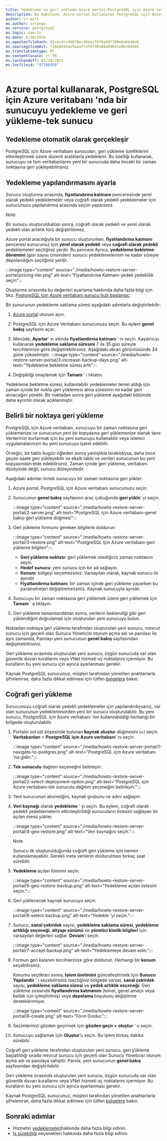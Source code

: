 ```yaml
---
title: Yedekleme ve geri yükleme-Azure portal-PostgreSQL için Azure veritabanı-tek sunucu
description: Bu makalede, Azure portal kullanarak PostgreSQL için Azure veritabanı 'na yönelik bir sunucunun nasıl geri yükleneceği açıklanmaktadır.
author: sr-msft
ms.author: srranga
ms.service: postgresql
ms.topic: how-to
ms.date: 6/30/2020
ms.openlocfilehash: 82cec4cc448f0ec30aecf6f8a69f399e0abbdde0
ms.sourcegitcommit: f28ebb95ae9aaaff3f87d8388a09b41e0b3445b5
ms.translationtype: MT
ms.contentlocale: tr-TR
ms.lasthandoff: 03/29/2021
ms.locfileid: "97706958"
---
```

# <a name="how-to-backup-and-restore-a-server-in-azure-database-for-postgresql---single-server-using-the-azure-portal"></a>Azure portal kullanarak, PostgreSQL için Azure veritabanı 'nda bir sunucuyu yedekleme ve geri yükleme-tek sunucu

## <a name="backup-happens-automatically"></a>Yedekleme otomatik olarak gerçekleşir
PostgreSQL için Azure veritabanı sunucuları, geri yükleme özelliklerini etkinleştirmek üzere düzenli aralıklarla yedeklenir. Bu özelliği kullanarak, sunucuyu ve tüm veritabanlarını yeni bir sunucuda daha önceki bir zaman noktasına geri yükleyebilirsiniz.

## <a name="set-backup-configuration"></a>Yedekleme yapılandırmasını ayarla

Sunucu oluşturma sırasında, **fiyatlandırma katmanı** penceresinde yerel olarak yedekli yedeklemeler veya coğrafi olarak yedekli yedeklemeler için sunucunuzu yapılandırma arasında seçim yaparsınız.

> [!NOTE]
> Bir sunucu oluşturulduktan sonra, coğrafi olarak yedekli ve yerel olarak yedekli olan artıklık türü değiştirilemez.
>

Azure portal aracılığıyla bir sunucu oluştururken, **fiyatlandırma katmanı** penceresi sunucunuz Için **yerel olarak yedekli** veya **coğrafi olarak yedekli** yedeklemeleri seçtiğiniz yerdir. Bu pencere Ayrıca, **yedekleme bekletme dönemini** (gün sayısı cinsinden) sunucu yedeklemelerinin ne kadar süreyle depolandığını seçtiğiniz yerdir.

   :::image type="content" source="./media/howto-restore-server-portal/pricing-tier.png" alt-text="Fiyatlandırma Katmanı-yedek yedeklilik seçin":::

Oluşturma sırasında bu değerleri ayarlama hakkında daha fazla bilgi için bkz. [PostgreSQL Için Azure veritabanı sunucu hızlı başlangıç](quickstart-create-server-database-portal.md).

Bir sunucunun yedekleme saklama süresi aşağıdaki adımlarla değiştirilebilir:
1. [Azure portal](https://portal.azure.com/) oturum açın.
2. PostgreSQL için Azure Veritabanı sunucunuzu seçin. Bu eylem **genel bakış** sayfasını açar.
3. Menüde, **Ayarlar**' ın altında **fiyatlandırma katmanı** ' nı seçin. Kaydırıcıyı kullanarak **yedekleme saklama süresini** 7 ila 35 gün süreyle tercihlerinize göre değiştirebilirsiniz.
Aşağıdaki ekran görüntüsünde 34 güne yükselmiştir.
:::image type="content" source="./media/howto-restore-server-portal/3-increase-backup-days.png" alt-text="Yedekleme bekletme süresi arttı":::

4. Değişikliği onaylamak için **Tamam** ' ı tıklatın.

Yedekleme bekletme süresi, kullanılabilir yedeklemeler temel aldığı için zaman içinde bir nokta geri yüklemesi alma süresinin ne kadar geri alınacağını yönetir. Bir noktadan sonra geri yükleme aşağıdaki bölümde daha ayrıntılı olarak açıklanmıştır. 

## <a name="point-in-time-restore"></a>Belirli bir noktaya geri yükleme
PostgreSQL için Azure veritabanı, sunucuyu bir zaman noktasına geri yüklemenize ve sunucunun yeni bir kopyasına geri yüklemenize olanak tanır. Verilerinizi kurtarmak için bu yeni sunucuyu kullanabilir veya istemci uygulamalarınızın bu yeni sunucuyu işaret edebilir.

Örneğin, bir tablo bugün öğleden sonra yanlışlıkla bırakıldıysa, daha önce geçen saate geri yükleyebilir ve eksik tablo ve verileri sunucunun bu yeni kopyasından elde edebilirsiniz. Zaman içinde geri yükleme, veritabanı düzeyinde değil, sunucu düzeyindedir.

Aşağıdaki adımlar örnek sunucuyu bir zaman noktasına geri yükler:
1. Azure portal, PostgreSQL için Azure veritabanı sunucunuzu seçin. 

2. Sunucunun **genel bakış** sayfasının araç çubuğunda **geri yükle**' yi seçin.

   :::image type="content" source="./media/howto-restore-server-portal/2-server.png" alt-text="PostgreSQL için Azure veritabanı-genel bakış-geri yükleme düğmesi":::

3. Geri yükleme formunu gereken bilgilerle doldurun:

   :::image type="content" source="./media/howto-restore-server-portal/3-restore.png" alt-text="PostgreSQL için Azure veritabanı-geri yükleme bilgileri":::
   - **Geri yükleme noktası**: geri yüklemek istediğiniz zaman noktasını seçin.
   - **Hedef sunucu**: yeni sunucu için bir ad sağlayın.
   - **Konum**: bölgeyi seçemezsiniz. Varsayılan olarak, kaynak sunucu ile aynıdır.
   - **Fiyatlandırma katmanı**: bir zaman içinde geri yükleme yaparken bu parametreleri değiştiremezsiniz. Kaynak sunucuyla aynıdır. 

4. Sunucuyu bir zaman noktasına geri yüklemek üzere geri yüklemek için **Tamam** ' a tıklayın. 

5. Geri yükleme tamamlandıktan sonra, verilerin beklendiği gibi geri yüklendiğini doğrulamak için oluşturulan yeni sunucuyu bulun.

Noktadan noktaya geri yükleme tarafından oluşturulan yeni sunucu, mevcut sunucu için geçerli olan Sunucu Yöneticisi oturum açma adı ve parolası ile aynı zamanda, Parolayı yeni sunucunun **genel bakış** sayfasından değiştirebilirsiniz.

Geri yükleme sırasında oluşturulan yeni sunucu, özgün sunucuda var olan güvenlik duvarı kurallarını veya VNet hizmeti uç noktalarını içermiyor. Bu kuralların bu yeni sunucu için ayrıca ayarlanması gerekir.

Kaynak PostgreSQL sunucunuz, müşteri tarafından yönetilen anahtarlarla şifrelenirse, daha fazla dikkat edilmesi için lütfen [belgelere](concepts-data-encryption-postgresql.md) bakın.

## <a name="geo-restore"></a>Coğrafi geri yükleme

Sunucunuzu coğrafi olarak yedekli yedeklemeler için yapılandırdıysanız, var olan sunucunun yedeklemesinden yeni bir sunucu oluşturulabilir. Bu yeni sunucu, PostgreSQL için Azure veritabanı 'nın kullanılabildiği herhangi bir bölgede oluşturulabilir.  

1. Portalın sol üst köşesinde bulunan **kaynak oluştur** düğmesini (+) seçin. **Veritabanları**  >  **PostgreSQL için Azure veritabanı**' nı seçin.

   :::image type="content" source="./media/howto-restore-server-portal/1-navigate-to-postgres.png" alt-text="PostgreSQL için Azure veritabanı 'na gidin.":::

2. **Tek sunuculu** dağıtım seçeneğini belirleyin.

   :::image type="content" source="./media/howto-restore-server-portal/2-select-deployment-option.png" alt-text="PostgreSQL için Azure veritabanı-tek sunuculu dağıtım seçeneğini belirleyin.":::
 
3. Yeni sunucunun aboneliğini, kaynak grubunu ve adını sağlayın. 

4. **Veri kaynağı** olarak **yedekleme** ' yi seçin. Bu eylem, coğrafi olarak yedekli yedeklemelerin etkinleştirildiği sunucuların listesini sağlayan bir açılan menü yükler.
   
   :::image type="content" source="./media/howto-restore-server-portal/4-geo-restore.png" alt-text="Veri kaynağını seçin.":::
    
   > [!NOTE]
   > Sunucu ilk oluşturulduğunda coğrafi geri yükleme için hemen kullanılamayabilir. Gerekli meta verilerin doldurulması birkaç saat sürebilir.
   >

5. **Yedekleme** açılan listesini seçin.
   
   :::image type="content" source="./media/howto-restore-server-portal/5-geo-restore-backup.png" alt-text="Yedekleme açılan listesini seçin.":::

6. Geri yüklenecek kaynak sunucuyu seçin.
   
   :::image type="content" source="./media/howto-restore-server-portal/6-select-backup.png" alt-text="Yedekle 'yi seçin.":::

7. Sunucu, **sanal çekirdek** sayısı, **yedekleme saklama süresi**, **yedekleme artıklığı seçeneği**, **altyapı sürümü** ve **yönetici kimlik bilgileri** için varsayılan değerleri sağlar. **Devam**’ı seçin. 
   
   :::image type="content" source="./media/howto-restore-server-portal/7-accept-backup.png" alt-text="Yedeklemeye devam edin.":::

8. Formun geri kalanını tercihlerinize göre doldurun. Herhangi bir **konum** seçebilirsiniz.

    Konumu seçtikten sonra, **Işlem üretimini** güncelleştirmek Için **Sunucu Yapılandır** ' ı seçebilirsiniz (seçtiğiniz bölgede varsa), **sanal çekirdek** sayısı, **yedekleme saklama süresi** ve **yedek artıklık seçeneği**. Geri yükleme sırasında **fiyatlandırma katmanını** (temel, genel amaçlı veya bellek için iyileştirilmiş) veya **depolama** boyutunu değiştirme desteklenmiyor.

   :::image type="content" source="./media/howto-restore-server-portal/8-create.png" alt-text="Form Doldur."::: 

9. Seçimlerinizi gözden geçirmek için **gözden geçir + oluştur** ' u seçin. 

10. Sunucuyu sağlamak için **Oluştur**’u seçin. Bu işlem birkaç dakika sürebilir.

Coğrafi geri yükleme tarafından oluşturulan yeni sunucu, geri yükleme başlatıldığı sırada mevcut sunucu için geçerli olan Sunucu Yöneticisi oturum açma adı ve parolaya sahiptir. Parola, yeni sunucunun **genel bakış** sayfasından değiştirilebilir.

Geri yükleme sırasında oluşturulan yeni sunucu, özgün sunucuda var olan güvenlik duvarı kurallarını veya VNet hizmeti uç noktalarını içermiyor. Bu kuralların bu yeni sunucu için ayrıca ayarlanması gerekir.

Kaynak PostgreSQL sunucunuz, müşteri tarafından yönetilen anahtarlarla şifrelenirse, daha fazla dikkat edilmesi için lütfen [belgelere](concepts-data-encryption-postgresql.md) bakın.


## <a name="next-steps"></a>Sonraki adımlar
- Hizmetin [yedeklemeleri](concepts-backup.md)hakkında daha fazla bilgi edinin.
- [İş sürekliliği](concepts-business-continuity.md) seçenekleri hakkında daha fazla bilgi edinin.